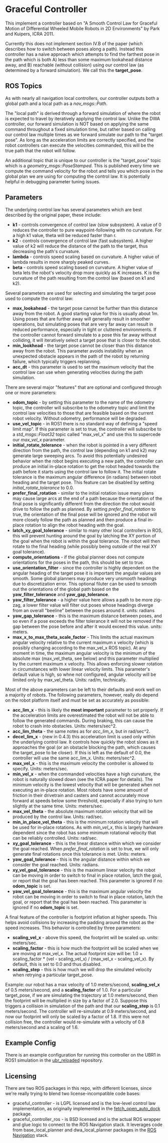 # Graceful Controller

This implement a controller based on "A Smooth Control Law for Graceful
Motion of Differential Wheeled Mobile Robots in 2D Environments" by Park
and Kuipers, ICRA 2011.

Currently this does not implement section IV.B of the paper (which
describes how to switch between poses along a path). Instead this controller
has a naive approach which attempts to find the farthest pose in the path
which is both A) less than some maximum lookahead distance away, and B)
reachable (without collision) using our control law (as determined by
a forward simulation). We call this the **target_pose**.

## ROS Topics

As with nearly all navigation local controllers, our controller outputs
both a global path and a local path as a _nav_msgs::Path_.

The "local path" is derived through a forward simulation of where
the robot is expected to travel by iteratively applying the control law.
Unlike the DWA controller, our forward simulation is NOT based on applying
the same command throughout a fixed simulation time, but rather based
on calling our control law multiple times as we forward simulate our
path to the "target pose". As long as the acceleration limits are
correctly specified, and the robot controllers can execute the velocities
commanded, this will be the true path that the robot will follow.

An additional topic that is unique to our controller is the "target_pose"
topic which is a _geometry_msgs::PoseStamped_. This is published every
time we compute the command velocity for the robot and tells you which
pose in the global plan we are using for computing the control law. It
is potentially helpful in debugging parameter tuning issues.

## Parameters

The underlying control law has several parameters which are best described
by the original paper, these include:

 * **k1** - controls convergence of control law (slow subsystem). A value of 0 reduces the controller to pure waypoint-following with no curvature. For a high k1 value, theta will be reduced faster than r.
 * **k2** - controls convergence of control law (fast subsystem). A higher value of k2 will reduce the distance of the path to the target, thus decreasing the path's curvature.
 * **lambda** - controls speed scaling based on curvature. A higher value of lambda results in more sharply peaked curves.
 * **beta** - controls speed scaling based on curvature. A higher value of beta lets the robot's velocity drop more quickly as K increases. K is the curvature of the path resulting from the control law (based on k1 and k2).

Several parameters are used for selecting and simulating the target pose used
to compute the control law:

 * **max_lookahead** - the target pose cannot be further than this distance
   away from the robot. A good starting value for this is usually about 1m.
   Using poses that are further away will generally result in smoother
   operations, but simulating poses that are very far away can result in
   reduced performance, especially in tight or cluttered environments.
   If the controller cannot forward simulate to a pose this far away without
   colliding, it will iteratively select a target pose that is closer to the
   robot.
* **min_lookhead** - the target pose cannot be closer than this distance
   away from the robot. This parameter avoids instability when an unexpected
   obstacle appears in the path of the robot by returning failure, which
   typically triggers replanning.
* **acc_dt** - this parameter is used to set the maximum velocity that the
   control law can use when generating velocities during the path simulation.

There are several major "features" that are optional and configured through
one or more parameters:

 * **odom_topic** - by setting this parameter to the name of the odometry
   topic, the controller will subscribe to the odometry topic and limit
   the control law velocities to those that are feasible based on the current
   robot velocity. Without odometry, performance will be degraded.
 * **use_vel_topic** - in ROS1 there is no standard way of defining a
   "speed limit map". If this parameter is set to true, the controller will
   subscribe to a _std_msgs::Float32_ topic called "max_vel_x" and use this
   to supercede our _max_vel_x_ parameter.
 * **initial_rotate_tolerance** - when the robot is pointed in a very
   different direction from the path, the control law (depending on k1 and k2)
   may generate large sweeping arcs. To avoid this potentially undesired behavior
   when the robot begins executing a new path, the controller can produce an
   initial in-place rotation to get the robot headed towards the path before it
   starts using the control law to follow it. The initial rotate tolerance is
   the maximum angular difference (in radians) between robot heading and the
   target pose. This feature can be disabled by setting _initial_rotate_tolerance_
   to 0.0.
 * **prefer_final_rotation** - similar to the initial rotation issue many
   plans may cause large arcs at the end of a path because the orientation of
   the final pose is significantly different from the direction the robot would
   drive to follow the path as planned. By setting _prefer_final_rotation_ to
   true, the orientation of the final pose will be ignored and the robot will
   more closely follow the path as planned and then produce a final in-place
   rotation to align the robot heading with the goal.
 * **latch_xy_goal_tolerance** - similar to many other local controllers in ROS,
   this will prevent hunting around the goal by latching the XY portion of the
   goal when the robot is within the goal tolerance. The robot will then rotate
   to the final heading (while possibly being outside of the real XY goal tolerance).
 * **compute_orientations** - if the global planner does not compute orientations
   for the poses in the path, this should be set to true.
 * **use_orientation_filter** - since the controller is highly dependent on the
   angular heading of the target pose it is important the angular values are
   smooth. Some global planners may produce very unsmooth headings due to
   discretization error. This optional filuter can be used to smooth
   out the orientations of the global path based on the **yaw_filter_tolerance**
   and **yaw_gap_tolerance**.
 * **yaw_filter_tolerance** - a higher value here allows a path to be more
   zig-zag, a lower filter value will filter out poses whose headings diverge
   from an overall "beeline" between the poses around it. units: radians
 * **yaw_gap_tolerance** - this is the maximum distance between poses, and
   so even if a pose exceeds the filter tolerance it will not be removed
   if the gap between the pose before and after it would exceed this value.
   units: meters.
 * **max_x_to_max_theta_scale_factor** - This limits the actual maximum angular
   velocity relative to the current maximum x velocity (which is possibly
   changing according to the max_vel_x ROS topic). At any moment in time, the
   maximum angular velocity is the minimum of the absolute max (max_vel_theta,
   see below) and this parameter multiplied by the current maximum x velocity.
   This allows enforcing slower rotation in circumstances with lower linear
   velocity limits. This parameter's default value is high, so whne not
   configured, angular velocity will be limited only by max_vel_theta.
   Units: rad/m, technically.

Most of the above parameters can be left to their defaults and work well
on a majority of robots. The following parameters, however, really do
depend on the robot platform itself and must be set as accurately as
possible:

 * **acc_lim_x** - this is likely the **most important** parameter to set
   properly. If the acceleration limits are overestimated the robot will not
   be able to follow the generated commands. During braking, this can cause
   the robot to crash into obstacles. Units: meters/sec^2.
 * **acc_lim_theta** - the same notes as for _acc_lim_x_, but in rad/sec^2.
 * **decel_lim_x** - (new in 0.4.3) this acceleration limit is used only
   within the underlying control law. It controls how quickly the robot slows
   as it approaches the goal (or an obstacle blocking the path, which causes
   the target_pose to be closer). If this is left as the default of 0.0, the
   controller will use the same acc_lim_x. Units: meters/sec^2.
 * **max_vel_x** - this is the maximum velocity the controller is allowed to
   specify. Units: meters/sec.
 * **min_vel_x** - when the commanded velocities have a high curvature, the
   robot is naturally slowed down (see the ICRA paper for details). The minimum
   velocity is the lowest velocity that will be generated when not executing
   an in-place rotation. Most robots have some amount of friction in their
   drivetrain and casters and cannot accurately move forward at speeds below
   some threshold, especially if also trying to turn slightly at the same time.
   Units: meters/sec.
 * **max_vel_theta** - the absolute maximum rotation velocity that will be
   produced by the control law. Units: rad/sec.
 * **min_in_place_vel_theta** - this is the minimum rotation velocity that
   will be used for in-place rotations. As with _min_vel_x_, this is largely
   hardware dependent since the robot has some minimum rotational velocity
   that can be reliably controlled. Units: rad/sec.
 * **xy_goal_tolerance** - this is the linear distance within which we consider
   the goal reached. When _prefer_final_rotation_ is set to true, we will only
   generate final rotations once this tolerance is met. Units: meters.
 * **yaw_goal_tolerance** - this is the angular distance within which we consider
   the goal reached. Units: radians.
 * **xy_vel_goal_tolerance** - this is the maximum linear velocity the robot
   can be moving in order to switch to final in place rotation, latch the
   goal, or report that the goal has been reached. This parameter is ignored
   if no **odom_topic** is set.
 * **yaw_vel_goal_tolerance** - this is the maximum angular velocity the robot
   can be moving in order to switch to final in place rotation, latch the
   goal, or report that the goal has been reached. This parameter is ignored
   if no **odom_topic** is set.

A final feature of the controller is footprint inflation at higher speeds. This
helps avoid collisions by increasing the padding around the robot as the speed
increases. This behavior is controlled by three parameters:

 * **scaling_vel_x** - above this speed, the footprint will be scaled up.
   units: meters/sec.
 * **scaling_factor** - this is how much the footprint will be scaled when
   we are moving at max_vel_x. The actual footprint size will be:
   1.0 + scaling_factor * (vel - scaling_vel_x) / (max_vel_x - scaling_vel_x).
   By default, this is set to 0.0 and thus disabled.
 * **scaling_step** - this is how much we will drop the simulated velocity
   when retrying a particular target_pose.

Example: our robot has a max velocity of 1.0 meters/second, **scaling_vel_x**
of 0.5 meters/second, and a **scaling_factor** of 1.0. For a particular
target_pose, if we are simulating the trajectory at 1.0 meters/second, then
the footprint will be multiplied in size by a factor of 2.0. Suppose this
triggers a collision in simulation of the path and that our **scaling_step**
is 0.1 meters/second. The controller will re-simulate at 0.9 meters/second,
and now our footprint will only be scaled by a factor of 1.8. If this were
not collision free, the controller would re-simulate with a velocity of
0.8 meters/second and a scaling of 1.6.

## Example Config

There is an example configuration for running this controller on the UBR1
in ROS1 simulation in the
[ubr_reloaded](https://github.com/mikeferguson/ubr_reloaded/tree/ros1)
repository.

## Licensing

There are two ROS packages in this repo, with different licenses, since
we're really trying to blend two license-incompatible code bases:

 * graceful_controller - is LGPL licensed and is the low-level control
   law implementation, as originally implemented in the
   [fetch_open_auto_dock](https://github.com/fetchrobotics/fetch_open_auto_dock)
   package.
 * graceful_controller_ros - is BSD licensed and is the actual ROS wrapper
   and glue logic to connect to the ROS Navigation stack. It leverages code
   from base_local_planner and dwa_local_planner packages in the
   [ROS Navigation](https://github.com/ros-planning/navigation) stack.
